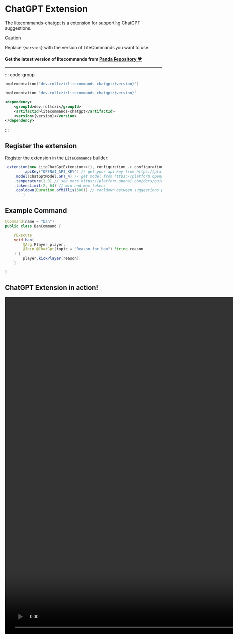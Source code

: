 # ChatGPT Extension

The litecommands-chatgpt is a extension for supporting ChatGPT suggestions.

> [!CAUTION]
> Replace `{version}` with the version of LiteCommands you want to use.

#### Get the latest version of litecommands from [Panda Repository ❤](https://repo.panda-lang.org/#/releases/dev/rollczi/litecommands)

---

::: code-group

```kotlin [Gradle Kotlin]
implementation("dev.rollczi:litecommands-chatgpt:{version}")
```

```groovy [Gradle Groovy]
implementation "dev.rollczi:litecommands-chatgpt:{version}"
```

```xml [Maven]
<dependency>
    <groupId>dev.rollczi</groupId>
    <artifactId>litecommands-chatgpt</artifactId>
    <version>{version}</version>
</dependency>
```

:::

## Register the extension

Register the extension in the `LiteCommands` builder:

```java
.extension(new LiteChatGptExtension<>(), configuration -> configuration
        .apiKey("OPENAI_API_KEY") // get your api key from https://platform.openai.com/account/api-keys
    .model(ChatGptModel.GPT_4) // get model from https://platform.openai.com/docs/models/gpt-3-5
    .temperature(1.0) // see more https://platform.openai.com/docs/guides/gpt/how-should-i-set-the-temperature-parameter
    .tokensLimit(2, 64) // min and max tokens
    .cooldown(Duration.ofMillis(500)) // cooldown between suggestions per player
        )
```

## Example Command

```java
@Command(name = "ban")
public class BanCommand {

    @Execute
    void ban(
        @Arg Player player,
        @Join @ChatGpt(topic = "Reason for ban") String reason
    ) {
        player.kickPlayer(reason);
    }

}
```

## ChatGPT Extension in action!

<video width="1920" height="1080" controls>
  <source src="/chat-gpt.mp4" type="video/mp4">
  Your browser does not support the video tag.
</video>
